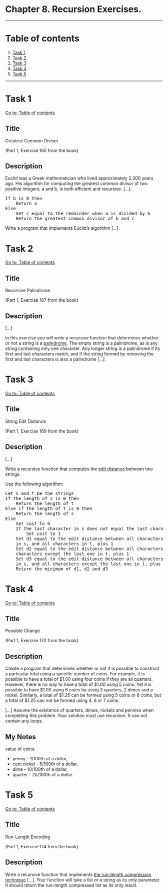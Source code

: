 # Chapter 8. Recursion Exercises.

---

# Table of contents

1. [Task 1](#task-1)
2. [Task 2](#task-2)
3. [Task 3](#task-3)
4. [Task 4](#task-4)
5. [Task 5](#task-5)

---

# Task 1

[Go to: Table of contents](#table-of-contents)

## Title

Greatest Common Divisor

(Part 1, Exercise 165 from the book)

## Description

Euclid was a Greek mathematician who lived approximately 2,300 years ago. His algorithm for computing the greatest common divisor of two positive integers, a and b, is both efficient and recursive. [...]:

<pre>
If b is 0 then
	Return a
Else
	Set c equal to the remainder when a is divided by b
	Return the greatest common divisor of b and c
</pre>

Write a program that implements Euclid’s algorithm [...].

# Task 2

[Go to: Table of contents](#table-of-contents)

## Title

Recursive Palindrome

(Part 1, Exercise 167 from the book)

## Description

[...]

In this exercise you will write a recursive function that determines whether or not a string is a [palindrome](https://en.wikipedia.org/wiki/Palindrome). The empty string is a palindrome, as is any string containing only one character. Any longer string is a palindrome if its first and last characters match, and if the string formed by removing the first and last characters is also a palindrome [...].

# Task 3

[Go to: Table of contents](#table-of-contents)

## Title

String Edit Distance

(Part 1, Exercise 169 from the book)

## Description

[...]

Write a recursive function that computes the [edit distance](https://en.wikipedia.org/wiki/Levenshtein_distance) between two strings.

Use the following algorithm:

<pre>
Let s and t be the strings
If the length of s is 0 then
	Return the length of t
Else if the length of t is 0 then
	Return the length of s
Else
	Set cost to 0
	If the last character in s does not equal the last character in t then
		Set cost to 1
	Set d1 equal to the edit distance between all characters except the last one
	in s, and all characters in t, plus 1
	Set d2 equal to the edit distance between all characters in s, and all
	characters except the last one in t, plus 1
	Set d3 equal to the edit distance between all characters except the last one
	in s, and all characters except the last one in t, plus cost
	Return the minimum of d1, d2 and d3
</pre>

# Task 4

[Go to: Table of contents](#table-of-contents)

## Title

Possible Change

(Part 1, Exercise 170 from the book)

## Description

Create a program that determines whether or not it is possible to construct a particular total using a specific number of coins. For example, it is possible to have a total of $1.00 using four coins if they are all quarters. However, there is no way to have a total of $1.00 using 5 coins. Yet it is possible to have $1.00 using 6 coins by using 3 quarters, 2 dimes and a nickel. Similarly, a total of $1.25 can be formed using 5 coins or 8 coins, but a total of $1.25 can not be formed using 4, 6 or 7 coins.

[...] Assume the existence of quarters, dimes, nickels and pennies when completing this problem. Your solution must use recursion. It can not contain any loops.

## My Notes

value of coins:
- penny - 1/100th of a dollar,
- cent nickel - 5/100th of a dollar,
- dime - 10/100th of a dollar,
- quarter - 25/100th of a dollar.

# Task 5

[Go to: Table of contents](#table-of-contents)

## Title

Run-Length Encoding

(Part 1, Exercise 174 from the book)

## Description

Write a recursive function that implements [the run-length compression technique](https://en.wikipedia.org/wiki/Run-length_encoding) [...]. Your function will take a list or a string as its only parameter. It should return the run-length compressed list as its only result.
